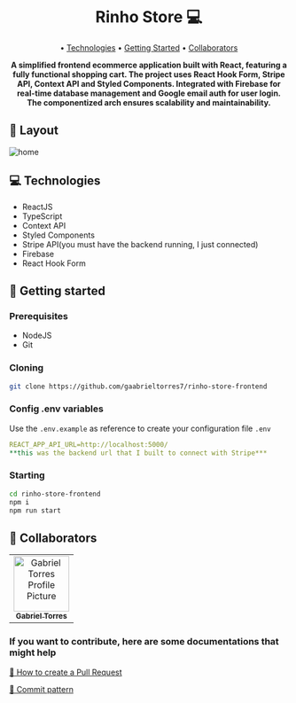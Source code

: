 <h1 align="center" style="font-weight: bold;">Rinho Store 💻</h1>

<p align="center">
 • <a href="#technologies">Technologies</a> • 
 <a href="#started">Getting Started</a> • 
 <a href="#colab">Collaborators</a>
</p>

<p align="center">
    <b>A simplified frontend ecommerce application built with React, featuring a fully functional shopping cart. The project uses React Hook Form, Stripe API, Context API and Styled Components. Integrated with Firebase for real-time database management and Google email auth for user login. The componentized arch ensures scalability and maintainability.</b>
</p>

<h2 id="layout">🎨 Layout</h2>
<p align="center">
  
![home](https://github.com/gaabrieltorres7/rinho-store-frontend/assets/98062444/dfe07d78-512f-4636-aa18-b0b9bfb80b4e)

</p>

<h2 id="technologies">💻 Technologies</h2>

- ReactJS
- TypeScript
- Context API
- Styled Components
- Stripe API(you must have the backend running, I just connected)
- Firebase
- React Hook Form

<h2 id="started">🚀 Getting started</h2>

<h3>Prerequisites</h3>

- NodeJS
- Git

<h3>Cloning</h3>

```bash
git clone https://github.com/gaabrieltorres7/rinho-store-frontend
```

<h3>Config .env variables</h2>

Use the `.env.example` as reference to create your configuration file `.env`

```yaml
REACT_APP_API_URL=http://localhost:5000/
**this was the backend url that I built to connect with Stripe***
```

<h3>Starting</h3>

```bash
cd rinho-store-frontend
npm i
npm run start
```

<h2 id="colab">🤝 Collaborators</h2>

<table>
  <tr>
    <td align="center">
      <a href="#">
        <img src="https://avatars.githubusercontent.com/u/98062444?v=4" width="100px;" alt="Gabriel Torres Profile Picture"/><br>
        <sub>
          <b>Gabriel Torres</b>
        </sub>
      </a>
    </td>
  </tr>
</table>

<h3>If you want to contribute, here are some documentations that might help</h3>

[📝 How to create a Pull Request](https://www.atlassian.com/br/git/tutorials/making-a-pull-request)

[💾 Commit pattern](https://gist.github.com/joshbuchea/6f47e86d2510bce28f8e7f42ae84c716)
